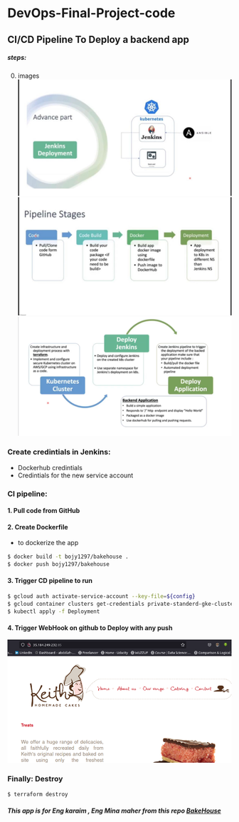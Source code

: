 # DevOps-Final-Project-code
## CI/CD Pipeline To Deploy a backend app
##### steps: 
0. images
![](./pic/WhatsApp_Image_2023-02-15_at_11.37.40_PM.jpeg)
![](./pic/WhatsApp_Image_2023-02-15_at_11.38.44_PM.jpeg)
![](./pic/image.png)
### Create credintials in Jenkins:
 - Dockerhub credintials
 - Credintials for the new service account 

### CI pipeline:
#### 1. Pull code from GitHub

#### 2. Create Dockerfile
- to dockerize the app
```bash
$ docker build -t bojy1297/bakehouse .
$ docker push bojy1297/bakehouse
```
#### 3. Trigger CD pipeline to run
```bash
$ gcloud auth activate-service-account --key-file=${config}
$ gcloud container clusters get-credentials private-standerd-gke-cluster --zone us-central1-b --project abdallah-iti-377721
$ kubectl apply -f Deployment
```
#### 4. Trigger WebHook on github to Deploy with any push
![](./pic/Screenshot%20from%202023-02-15%2023-10-01.png)
### Finally: Destroy
```bash
$ terraform destroy
```
##### This app is for Eng karaim , Eng Mina maher from this repo <a href="https://github.com/kareemelkasaby1/BakeHouse" target="_blank">BakeHouse</a> 